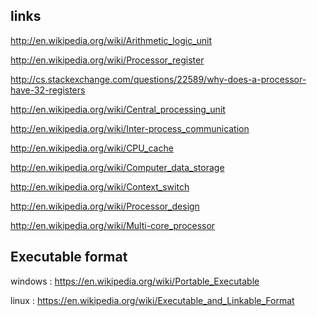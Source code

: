 ## links
http://en.wikipedia.org/wiki/Arithmetic_logic_unit

http://en.wikipedia.org/wiki/Processor_register

http://cs.stackexchange.com/questions/22589/why-does-a-processor-have-32-registers

http://en.wikipedia.org/wiki/Central_processing_unit

http://en.wikipedia.org/wiki/Inter-process_communication

http://en.wikipedia.org/wiki/CPU_cache

http://en.wikipedia.org/wiki/Computer_data_storage

http://en.wikipedia.org/wiki/Context_switch

http://en.wikipedia.org/wiki/Processor_design

http://en.wikipedia.org/wiki/Multi-core_processor


## Executable format
windows : https://en.wikipedia.org/wiki/Portable_Executable

linux : https://en.wikipedia.org/wiki/Executable_and_Linkable_Format
